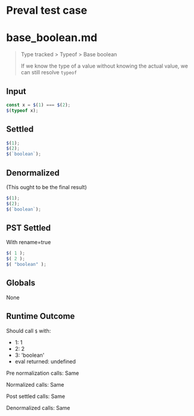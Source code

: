 # Preval test case

# base_boolean.md

> Type tracked > Typeof > Base boolean
>
> If we know the type of a value without knowing the actual value, we can still resolve `typeof`

## Input

`````js filename=intro
const x = $(1) === $(2);
$(typeof x);
`````


## Settled


`````js filename=intro
$(1);
$(2);
$(`boolean`);
`````


## Denormalized
(This ought to be the final result)

`````js filename=intro
$(1);
$(2);
$(`boolean`);
`````


## PST Settled
With rename=true

`````js filename=intro
$( 1 );
$( 2 );
$( "boolean" );
`````


## Globals


None


## Runtime Outcome


Should call `$` with:
 - 1: 1
 - 2: 2
 - 3: 'boolean'
 - eval returned: undefined

Pre normalization calls: Same

Normalized calls: Same

Post settled calls: Same

Denormalized calls: Same
